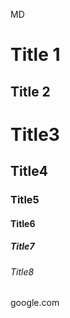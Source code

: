 MD 

Title 1
===

Title 2
---

# Title3

## Title4

### Title5

#### Title6

##### Title7

###### Title8

google.com
